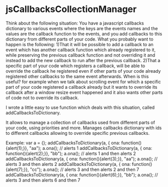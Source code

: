 # jsCallbacksCollectionManager
Think about the following situation: You have a javascript callbacks dictionary to various events where the keys are the events names and the values are the callback function to the events, and you add callbacks to this dictionary from different parts of your code.
What you probably want to happen is the following:
1)That it will be possible to add a callback to an event which has another callback function which already registered to it, while preserving the previous callback function and not overriding it and instead to add the new callback to run after the previous callback.
2)That a specific part of your code which registers a callback, will be able to override the callback he registered even if other parts of your code already registered other callbacks to the same event afterwards. When is this useful? for example when we talk about scrolling event for which a specific part of your code registered a callback already but it wants to override its callback after a window resize event happened and it also wants other parts of code not to override its callback.

I wrote a little easy to use function which deals with this situation, called addCallbacksToDictionary.

It allows to manage a collection of callbacks used from different parts of your code, using priorities and more.
Manages callbacks dictionary with ids to different callbacks allowing to override specific previous callbacks.

Example:
    var a = {};
    addCallbacksToDictionary(a, { ona: function(){alert(1);}}, "aa");
    a.ona(); // alerts 1
    addCallbacksToDictionary(a, { ona: function(){alert(2);}}, "bb");
    a.ona(); // alerts 1 and then alerts 2
    addCallbacksToDictionary(a, { ona: function(){alert(3);}}, "aa");
    a.ona(); // alerts 3 and then alerts 2
    addCallbacksToDictionary(a, { ona: function(){alert(7);}}, "cc");
    a.ona(); // alerts 3 and then alerts 2 and then 7
    addCallbacksToDictionary(a, { ona: function(){alert(6);}}, "bb");
    a.ona(); // alerts 3 and then alerts 6 and then 7

